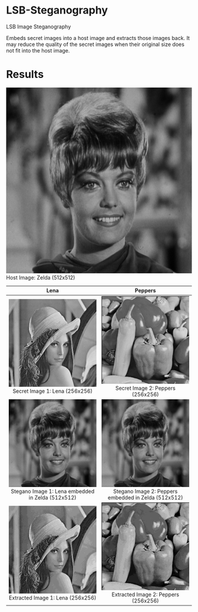 # LSB-Steganography
LSB Image Steganography

Embeds secret images into a host image and extracts those images back. It may reduce the quality of the secret images when their original size does not fit into the host image.

# Results
![Host Image: Zelda (512x512)](/examples/host_zelda512.png "Host Image: Zelda (512x512)")
<br>
Host Image: Zelda (512x512)

|              Lena                                                                           |                      Peppers                                                                       |
|:-------------------------------------------------------------------------------------------:|:--------------------------------------------------------------------------------------------------:|
|![](/examples/secret_lena256.png) <br> Secret Image 1: Lena (256x256)                        |  ![](/examples/secret_peppers256.png) <br> Secret Image 2: Peppers (256x256)                       |
|![](/examples/steg_zelda_lena512.png) <br> Stegano Image 1: Lena embedded in Zelda (512x512) | ![](/examples/steg_zelda_peppers512.png) <br> Stegano Image 2: Peppers embedded in Zelda (512x512) |
|![](/examples/extract_lena256.png) <br> Extracted Image 1: Lena (256x256)                    | ![](/examples/extract_peppers256.png) <br> Extracted Image 2: Peppers (256x256)                    |
